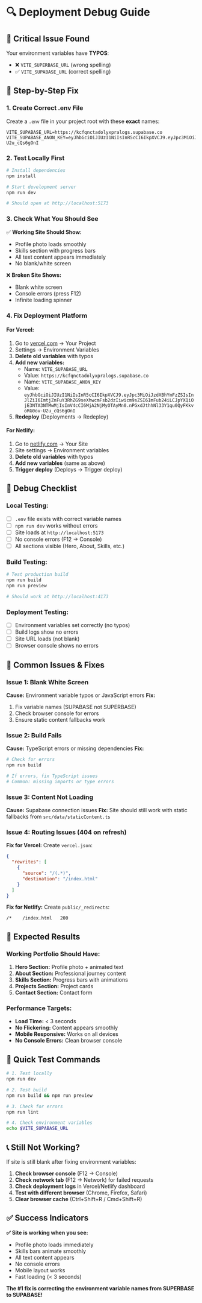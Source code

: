 # 🔍 Deployment Debug Guide

## 🚨 **Critical Issue Found**

Your environment variables have **TYPOS**:
- ❌ `VITE_SUPERBASE_URL` (wrong spelling)
- ✅ `VITE_SUPABASE_URL` (correct spelling)

## 📝 **Step-by-Step Fix**

### **1. Create Correct .env File**
Create a `.env` file in your project root with these **exact** names:

```env
VITE_SUPABASE_URL=https://kcfqnctadolyxpralogs.supabase.co
VITE_SUPABASE_ANON_KEY=eyJhbGciOiJIUzI1NiIsInR5cCI6IkpXVCJ9.eyJpc3MiOiJzdXBhYmFzZSIsInJlZiI6ImtjZnFuY3RhZG9seXhwcmFsb2dzIiwicm9sZSI6ImFub24iLCJpYXQiOjE3NTA3NTMwMjIsImV4cCI6MjA2NjMyOTAyMn0.nPGxdJthhNl33Y1qu0QyFKkvoRG0ov-U2u_cQs6gOnI
```

### **2. Test Locally First**
```bash
# Install dependencies
npm install

# Start development server
npm run dev

# Should open at http://localhost:5173
```

### **3. Check What You Should See**
✅ **Working Site Should Show:**
- Profile photo loads smoothly
- Skills section with progress bars
- All text content appears immediately
- No blank/white screen

❌ **Broken Site Shows:**
- Blank white screen
- Console errors (press F12)
- Infinite loading spinner

### **4. Fix Deployment Platform**

#### **For Vercel:**
1. Go to [vercel.com](https://vercel.com) → Your Project
2. Settings → Environment Variables
3. **Delete old variables** with typos
4. **Add new variables:**
   - Name: `VITE_SUPABASE_URL`
   - Value: `https://kcfqnctadolyxpralogs.supabase.co`
   - Name: `VITE_SUPABASE_ANON_KEY` 
   - Value: `eyJhbGciOiJIUzI1NiIsInR5cCI6IkpXVCJ9.eyJpc3MiOiJzdXBhYmFzZSIsInJlZiI6ImtjZnFuY3RhZG9seXhwcmFsb2dzIiwicm9sZSI6ImFub24iLCJpYXQiOjE3NTA3NTMwMjIsImV4cCI6MjA2NjMyOTAyMn0.nPGxdJthhNl33Y1qu0QyFKkvoRG0ov-U2u_cQs6gOnI`
5. **Redeploy** (Deployments → Redeploy)

#### **For Netlify:**
1. Go to [netlify.com](https://netlify.com) → Your Site
2. Site settings → Environment variables
3. **Delete old variables** with typos
4. **Add new variables** (same as above)
5. **Trigger deploy** (Deploys → Trigger deploy)

## 🧪 **Debug Checklist**

### **Local Testing:**
- [ ] `.env` file exists with correct variable names
- [ ] `npm run dev` works without errors
- [ ] Site loads at `http://localhost:5173`
- [ ] No console errors (F12 → Console)
- [ ] All sections visible (Hero, About, Skills, etc.)

### **Build Testing:**
```bash
# Test production build
npm run build
npm run preview

# Should work at http://localhost:4173
```

### **Deployment Testing:**
- [ ] Environment variables set correctly (no typos)
- [ ] Build logs show no errors
- [ ] Site URL loads (not blank)
- [ ] Browser console shows no errors

## 🔧 **Common Issues & Fixes**

### **Issue 1: Blank White Screen**
**Cause:** Environment variable typos or JavaScript errors
**Fix:** 
1. Fix variable names (SUPABASE not SUPERBASE)
2. Check browser console for errors
3. Ensure static content fallbacks work

### **Issue 2: Build Fails**
**Cause:** TypeScript errors or missing dependencies
**Fix:**
```bash
# Check for errors
npm run build

# If errors, fix TypeScript issues
# Common: missing imports or type errors
```

### **Issue 3: Content Not Loading**
**Cause:** Supabase connection issues
**Fix:** Site should still work with static fallbacks from `src/data/staticContent.ts`

### **Issue 4: Routing Issues (404 on refresh)**
**Fix for Vercel:** Create `vercel.json`:
```json
{
  "rewrites": [
    {
      "source": "/(.*)",
      "destination": "/index.html"
    }
  ]
}
```

**Fix for Netlify:** Create `public/_redirects`:
```
/*    /index.html   200
```

## 🎯 **Expected Results**

### **Working Portfolio Should Have:**
1. **Hero Section:** Profile photo + animated text
2. **About Section:** Professional journey content
3. **Skills Section:** Progress bars with animations
4. **Projects Section:** Project cards
5. **Contact Section:** Contact form

### **Performance Targets:**
- **Load Time:** < 3 seconds
- **No Flickering:** Content appears smoothly
- **Mobile Responsive:** Works on all devices
- **No Console Errors:** Clean browser console

## 🚀 **Quick Test Commands**

```bash
# 1. Test locally
npm run dev

# 2. Test build
npm run build && npm run preview

# 3. Check for errors
npm run lint

# 4. Check environment variables
echo $VITE_SUPABASE_URL
```

## 📞 **Still Not Working?**

If site is still blank after fixing environment variables:

1. **Check browser console** (F12 → Console)
2. **Check network tab** (F12 → Network) for failed requests
3. **Check deployment logs** in Vercel/Netlify dashboard
4. **Test with different browser** (Chrome, Firefox, Safari)
5. **Clear browser cache** (Ctrl+Shift+R / Cmd+Shift+R)

## ✅ **Success Indicators**

**✅ Site is working when you see:**
- Profile photo loads immediately
- Skills bars animate smoothly  
- All text content appears
- No console errors
- Mobile layout works
- Fast loading (< 3 seconds)

**The #1 fix is correcting the environment variable names from SUPERBASE to SUPABASE!**